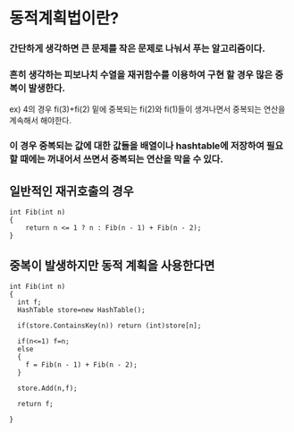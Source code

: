  
# 동적계획법이란?

### 간단하게 생각하면 큰 문제를 작은 문제로 나눠서 푸는 알고리즘이다.
### 흔히 생각하는 피보나치 수열을 재귀함수를 이용하여 구현 할 경우 많은 중복이 발생한다.
ex) 4의 경우 fi(3)+fi(2) 밑에 중복되는 fi(2)와 fi(1)들이 생겨나면서 중복되는 연산을 계속해서 해야한다.

### 이 경우 중복되는 값에 대한 값들을 배열이나 hashtable에 저장하여 필요 할 때에는 꺼내어서 쓰면서 중복되는 연산을 막을 수 있다.

## 일반적인 재귀호출의 경우

```
int Fib(int n)
{
    return n <= 1 ? n : Fib(n - 1) + Fib(n - 2);
}
```

## 중복이 발생하지만 동적 계획을 사용한다면

```
int Fib(int n)
{
  int f;
  HashTable store=new HashTable();

  if(store.ContainsKey(n)) return (int)store[n];

  if(n<=1) f=n;
  else
  { 
    f = Fib(n - 1) + Fib(n - 2);  
  }
  
  store.Add(n,f);
  
  return f;
  
}
```
